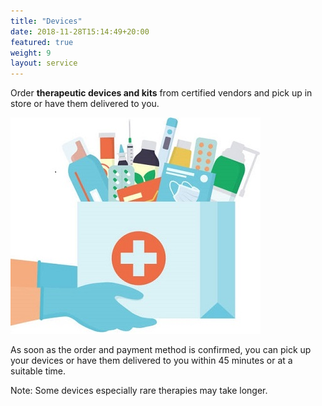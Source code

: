```yaml
---
title: "Devices"
date: 2018-11-28T15:14:49+20:00 
featured: true
weight: 9
layout: service
---
```


Order **therapeutic devices and kits** from certified vendors and pick up in store or have them delivered to you. 

![Medical Diagnoses](/images/illustrations/hand-drugs.jpg)

As soon as the order and payment method is confirmed, you can pick up your devices or have them delivered to you within 45 minutes or at a suitable time.

Note: Some devices especially rare therapies may take longer.






